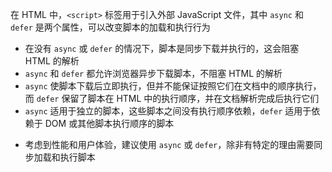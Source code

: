 在 HTML 中，`<script>` 标签用于引入外部 JavaScript 文件，其中 `async` 和 `defer` 是两个属性，可以改变脚本的加载和执行行为

- 在没有 `async` 或 `defer` 的情况下，脚本是同步下载并执行的，这会阻塞 HTML 的解析
- `async` 和 `defer` 都允许浏览器异步下载脚本，不阻塞 HTML 的解析
- `async` 使脚本下载后立即执行，但并不能保证按照它们在文档中的顺序执行，而 `defer` 保留了脚本在 HTML 中的执行顺序，并在文档解析完成后执行它们
- `async` 适用于独立的脚本，这些脚本之间没有执行顺序依赖，`defer` 适用于依赖于 DOM 或其他脚本执行顺序的脚本
* 考虑到性能和用户体验，建议使用 `async` 或 `defer`，除非有特定的理由需要同步加载和执行脚本
